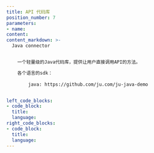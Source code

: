 ```yaml
---
title: API 代码库
position_number: 7
parameters:
- name:
content:
content_markdown: >-
  Java connector


    一个轻量级的Java代码库，提供让用户直接调用API的方法。

    各个语言的sdk：
        
        java: https://github.com/ju.com/ju-java-demo


left_code_blocks:
- code_block:
  title:
  language:
right_code_blocks:
- code_block:
  title:
  language:
---
```

